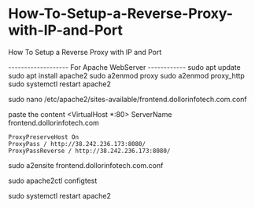 # How-To-Setup-a-Reverse-Proxy-with-IP-and-Port
How To Setup a Reverse Proxy with IP and Port

------------------- For Apache WebServer ------------
sudo apt update
sudo apt install apache2
sudo a2enmod proxy
sudo a2enmod proxy_http
sudo systemctl restart apache2

sudo nano /etc/apache2/sites-available/frontend.dollorinfotech.com.conf

paste the content
<VirtualHost *:80>
    ServerName frontend.dollorinfotech.com

    ProxyPreserveHost On
    ProxyPass / http://38.242.236.173:8080/
    ProxyPassReverse / http://38.242.236.173:8080/
</VirtualHost>

sudo a2ensite frontend.dollorinfotech.com.conf

sudo apache2ctl configtest

sudo systemctl restart apache2
